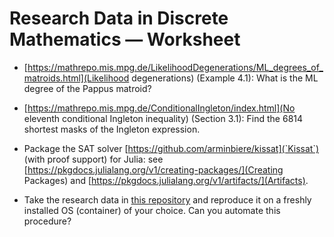 # Research Data in Discrete Mathematics — Worksheet

* [https://mathrepo.mis.mpg.de/LikelihoodDegenerations/ML_degrees_of_matroids.html](Likelihood degenerations) (Example 4.1): What is the ML degree of the Pappus matroid?

* [https://mathrepo.mis.mpg.de/ConditionalIngleton/index.html](No eleventh conditional Ingleton inequality) (Section 3.1): Find the 6814 shortest masks of the Ingleton expression.

* Package the SAT solver [https://github.com/arminbiere/kissat](`Kissat`) (with proof support) for Julia: see [https://pkgdocs.julialang.org/v1/creating-packages/](Creating Packages) and [https://pkgdocs.julialang.org/v1/artifacts/](Artifacts).

* Take the research data in [this repository](Polymatroids/) and reproduce it on a freshly installed OS (container) of your choice. Can you automate this procedure?

